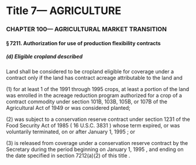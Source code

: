 
# Title 7— AGRICULTURE
### CHAPTER 100— AGRICULTURAL MARKET TRANSITION
#### § 7211. Authorization for use of production flexibility contracts
##### (d) Eligible cropland described

Land shall be considered to be cropland eligible for coverage under a contract only if the land has contract acreage attributable to the land and

(1) for at least 1 of the 1991 through 1995 crops, at least a portion of the land was enrolled in the acreage reduction program authorized for a crop of a contract commodity under section 101B, 103B, 105B, or 107B of the Agricultural Act of 1949 or was considered planted;

(2) was subject to a conservation reserve contract under section 1231 of the Food Security Act of 1985 ( 16 U.S.C. 3831 ) whose term expired, or was voluntarily terminated, on or after January 1, 1995 ; or

(3) is released from coverage under a conservation reserve contract by the Secretary during the period beginning on January 1, 1995 , and ending on the date specified in section 7212(a)(2) of this title .
